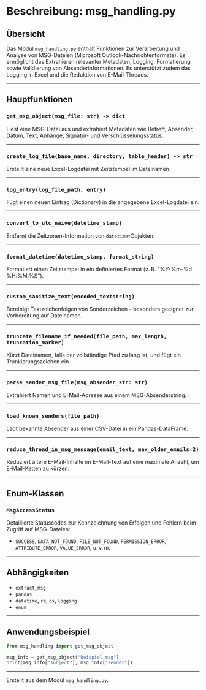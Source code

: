 # Beschreibung: msg_handling.py

## Übersicht

Das Modul `msg_handling.py` enthält Funktionen zur Verarbeitung und Analyse von MSG-Dateien (Microsoft Outlook-Nachrichtenformate). Es ermöglicht das Extrahieren relevanter Metadaten, Logging, Formatierung sowie Validierung von Absenderinformationen. Es unterstützt zudem das Logging in Excel und die Reduktion von E-Mail-Threads.

---

## Hauptfunktionen

### `get_msg_object(msg_file: str) -> dict`
Liest eine MSG-Datei aus und extrahiert Metadaten wie Betreff, Absender, Datum, Text, Anhänge, Signatur- und Verschlüsselungsstatus.

---

### `create_log_file(base_name, directory, table_header) -> str`
Erstellt eine neue Excel-Logdatei mit Zeitstempel im Dateinamen.

---

### `log_entry(log_file_path, entry)`
Fügt einen neuen Eintrag (Dictionary) in die angegebene Excel-Logdatei ein.

---

### `convert_to_utc_naive(datetime_stamp)`
Entfernt die Zeitzonen-Information von `datetime`-Objekten.

---

### `format_datetime(datetime_stamp, format_string)`
Formatiert einen Zeitstempel in ein definiertes Format (z. B. "%Y-%m-%d %H:%M:%S").

---

### `custom_sanitize_text(encoded_textstring)`
Bereinigt Textzeichenfolgen von Sonderzeichen – besonders geeignet zur Vorbereitung auf Dateinamen.

---

### `truncate_filename_if_needed(file_path, max_length, truncation_marker)`
Kürzt Dateinamen, falls der vollständige Pfad zu lang ist, und fügt ein Trunkierungszeichen ein.

---

### `parse_sender_msg_file(msg_absender_str: str)`
Extrahiert Namen und E-Mail-Adresse aus einem MSG-Absenderstring.

---

### `load_known_senders(file_path)`
Lädt bekannte Absender aus einer CSV-Datei in ein Pandas-DataFrame.

---

### `reduce_thread_in_msg_message(email_text, max_older_emails=2)`
Reduziert ältere E-Mail-Inhalte im E-Mail-Text auf eine maximale Anzahl, um E-Mail-Ketten zu kürzen.

---

## Enum-Klassen

### `MsgAccessStatus`
Detaillierte Statuscodes zur Kennzeichnung von Erfolgen und Fehlern beim Zugriff auf MSG-Dateien:
- `SUCCESS`, `DATA_NOT_FOUND`, `FILE_NOT_FOUND`, `PERMISSION_ERROR`, `ATTRIBUTE_ERROR`, `VALUE_ERROR`, u. v. m.

---

## Abhängigkeiten

- `extract_msg`
- `pandas`
- `datetime`, `re`, `os`, `logging`
- `enum`

---

## Anwendungsbeispiel

```python
from msg_handling import get_msg_object

msg_info = get_msg_object("beispiel.msg")
print(msg_info["subject"], msg_info["sender"])
```

---

Erstellt aus dem Modul `msg_handling.py`.
